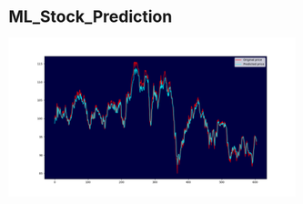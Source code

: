 # ML_Stock_Prediction



![alt text](https://github.com/JoeShans21/ML_Stock_Prediction/blob/main/DUK_Prediction.png)

